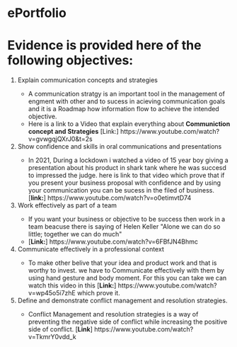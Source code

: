 # ePortfolio
<h1>Evidence is provided here of the following objectives:</h1>
<ol>
  <li>Explain communication concepts and strategies</li>
     <ul>
        <li>A communication stratgy is an important tool in the management of engment with other and to sucess in acieving communication goals and it is a Roadmap how information flow to achieve the intended objective.</li> 
         <li>Here is a link to a Video that explain everything about <b>Communiction concept and Strategies</b> [Link:] https://www.youtube.com/watch?v=gvwgqjQXrJ0&t=2s
    </ul>

  <li>Show confidence and skills in oral communications and presentations</li>
      <ul>
        <li>In 2021, During a lockdown i watched a video of 15 year boy  giving a presentation about his product in shark tank where he was succesd to impressed the judge. here is link to that video which prove that if you present your business proposal with confidence and by using your communication you can be sucess in the filed of business. [<b>link:</b>] https://www.youtube.com/watch?v=o0etimvtD74 </li>
      </ul>
  <li>Work effectively as part of a team</li>
      <ul>
        <li>If you want your business or objective to be success then work in a team beacuse there is saying of Helen Keller "Alone we can do so little; together we can do much" </li>
        <li>[<b>Link:</b>] https://www.youtube.com/watch?v=6FBfJN4Bhmc  </li>
      </ul>

  <li>Communicate effectively in a professional context</li>
      <ul>
        <li>To make other belive that your idea and product work and that is worthy to invest. we have to Communicate effectively with them by using hand gesture and body moment. For this you can take we can watch this video in this [<b>Link:</b>] https://www.youtube.com/watch?v=wp45o5i7zhE  which prove it.</li>           
  </ul>
  <li>Define and demonstrate conflict management and resolution strategies.</li>
  <ul>
    <li>Conflict Management and resolution strategies is a way of preventing the negative side of conflict while increasing the positive side of conflict. [<b>Link</b>] https://www.youtube.com/watch?v=TkmrY0vdd_k  </li>
  </ul>
  </ol>
